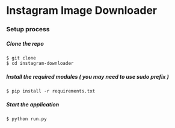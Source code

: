 # Instagram Image Downloader

### Setup process

##### Clone the repo

```
$ git clone
$ cd instagram-downloader
```

##### Install the required modules ( you may need to use sudo prefix )

```
$ pip install -r requirements.txt
```

##### Start the application

```
$ python run.py
```
